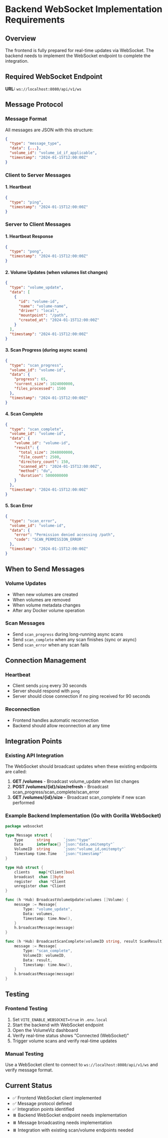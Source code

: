 # Backend WebSocket Implementation Requirements

## Overview
The frontend is fully prepared for real-time updates via WebSocket. The backend needs to implement the WebSocket endpoint to complete the integration.

## Required WebSocket Endpoint
**URL:** `ws://localhost:8080/api/v1/ws`

## Message Protocol

### Message Format
All messages are JSON with this structure:
```json
{
  "type": "message_type",
  "data": {...},
  "volume_id": "volume_id_if_applicable", 
  "timestamp": "2024-01-15T12:00:00Z"
}
```

### Client to Server Messages

#### 1. Heartbeat
```json
{
  "type": "ping",
  "timestamp": "2024-01-15T12:00:00Z"
}
```

### Server to Client Messages

#### 1. Heartbeat Response
```json
{
  "type": "pong",
  "timestamp": "2024-01-15T12:00:00Z"
}
```

#### 2. Volume Updates (when volumes list changes)
```json
{
  "type": "volume_update",
  "data": [
    {
      "id": "volume-id",
      "name": "volume-name",
      "driver": "local",
      "mountpoint": "/path",
      "created_at": "2024-01-15T12:00:00Z"
    }
  ],
  "timestamp": "2024-01-15T12:00:00Z"
}
```

#### 3. Scan Progress (during async scans)
```json
{
  "type": "scan_progress",
  "volume_id": "volume-id",
  "data": {
    "progress": 65,
    "current_size": 1024000000,
    "files_processed": 1500
  },
  "timestamp": "2024-01-15T12:00:00Z"
}
```

#### 4. Scan Complete
```json
{
  "type": "scan_complete",
  "volume_id": "volume-id", 
  "data": {
    "volume_id": "volume-id",
    "result": {
      "total_size": 2048000000,
      "file_count": 2500,
      "directory_count": 150,
      "scanned_at": "2024-01-15T12:00:00Z",
      "method": "du",
      "duration": 5000000000
    }
  },
  "timestamp": "2024-01-15T12:00:00Z"
}
```

#### 5. Scan Error
```json
{
  "type": "scan_error",
  "volume_id": "volume-id",
  "data": {
    "error": "Permission denied accessing /path",
    "code": "SCAN_PERMISSION_ERROR"
  },
  "timestamp": "2024-01-15T12:00:00Z"
}
```

## When to Send Messages

### Volume Updates
- When new volumes are created
- When volumes are removed
- When volume metadata changes
- After any Docker volume operation

### Scan Messages
- Send `scan_progress` during long-running async scans
- Send `scan_complete` when any scan finishes (sync or async)
- Send `scan_error` when any scan fails

## Connection Management

### Heartbeat
- Client sends `ping` every 30 seconds
- Server should respond with `pong`
- Server should close connection if no ping received for 90 seconds

### Reconnection
- Frontend handles automatic reconnection
- Backend should allow reconnection at any time

## Integration Points

### Existing API Integration
The WebSocket should broadcast updates when these existing endpoints are called:

1. **GET /volumes** - Broadcast volume_update when list changes
2. **POST /volumes/{id}/size/refresh** - Broadcast scan_progress/scan_complete/scan_error
3. **GET /volumes/{id}/size** - Broadcast scan_complete if new scan performed

### Example Backend Implementation (Go with Gorilla WebSocket)
```go
package websocket

type Message struct {
    Type      string      `json:"type"`
    Data      interface{} `json:"data,omitempty"`
    VolumeID  string      `json:"volume_id,omitempty"`
    Timestamp time.Time   `json:"timestamp"`
}

type Hub struct {
    clients    map[*Client]bool
    broadcast  chan []byte
    register   chan *Client
    unregister chan *Client
}

func (h *Hub) BroadcastVolumeUpdate(volumes []Volume) {
    message := Message{
        Type: "volume_update",
        Data: volumes,
        Timestamp: time.Now(),
    }
    h.broadcastMessage(message)
}

func (h *Hub) BroadcastScanComplete(volumeID string, result ScanResult) {
    message := Message{
        Type: "scan_complete",
        VolumeID: volumeID,
        Data: result,
        Timestamp: time.Now(),
    }
    h.broadcastMessage(message)
}
```

## Testing

### Frontend Testing
1. Set `VITE_ENABLE_WEBSOCKET=true` in `.env.local`
2. Start the backend with WebSocket endpoint
3. Open the VolumeViz dashboard
4. Verify real-time status shows "Connected (WebSocket)"
5. Trigger volume scans and verify real-time updates

### Manual Testing
Use a WebSocket client to connect to `ws://localhost:8080/api/v1/ws` and verify message format.

## Current Status
- ✅ Frontend WebSocket client implemented
- ✅ Message protocol defined
- ✅ Integration points identified
- ⏸️  Backend WebSocket endpoint needs implementation
- ⏸️  Message broadcasting needs implementation
- ⏸️  Integration with existing scan/volume endpoints needed